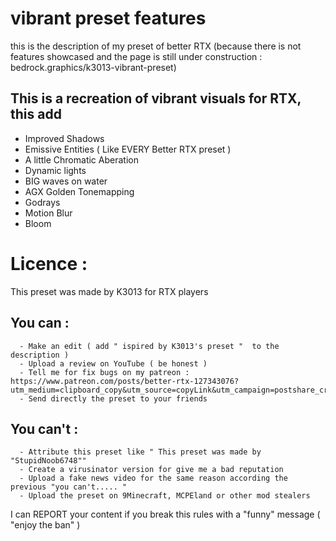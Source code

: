 # vibrant preset features
this is the description of my preset of better RTX (because there is not features showcased and the page is still under construction : bedrock.graphics/k3013-vibrant-preset)
## This is a recreation of vibrant visuals for RTX, this add
- Improved Shadows
- Emissive Entities ( Like EVERY Better RTX preset )
- A little Chromatic Aberation
- Dynamic lights
- BIG waves on water
- AGX Golden Tonemapping
- Godrays
- Motion Blur
- Bloom
# Licence :
This preset was made by K3013 for RTX players
## You can :
      - Make an edit ( add " ispired by K3013's preset "  to the description )
      - Upload a review on YouTube ( be honest )
      - Tell me for fix bugs on my patreon : https://www.patreon.com/posts/better-rtx-127343076?utm_medium=clipboard_copy&utm_source=copyLink&utm_campaign=postshare_creator&utm_content=join_link
      - Send directly the preset to your friends
## You can't :
      - Attribute this preset like " This preset was made by "StupidNoob6748""
      - Create a virusinator version for give me a bad reputation
      - Upload a fake news video for the same reason according the previous "you can't..... "
      - Upload the preset on 9Minecraft, MCPEland or other mod stealers
I can REPORT your content if you break this rules with a "funny" message ( "enjoy the ban" )
